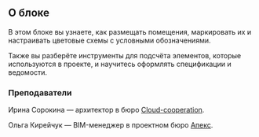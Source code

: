 ## О блоке

В этом блоке вы узнаете, как размещать помещения, маркировать их и настраивать цветовые схемы с условными обозначениями.

Также вы разберёте инструменты для подсчёта элементов, которые используются в проекте, и научитесь оформлять спецификации и ведомости.

### Преподаватели

Ирина Сорокина — архитектор в бюро [Cloud-cooperation](https://www.cloud-cooperation.com/).

Ольга Кирейчук — BIM-менеджер в проектном бюро [Апекс](https://apex-project.ru/).  